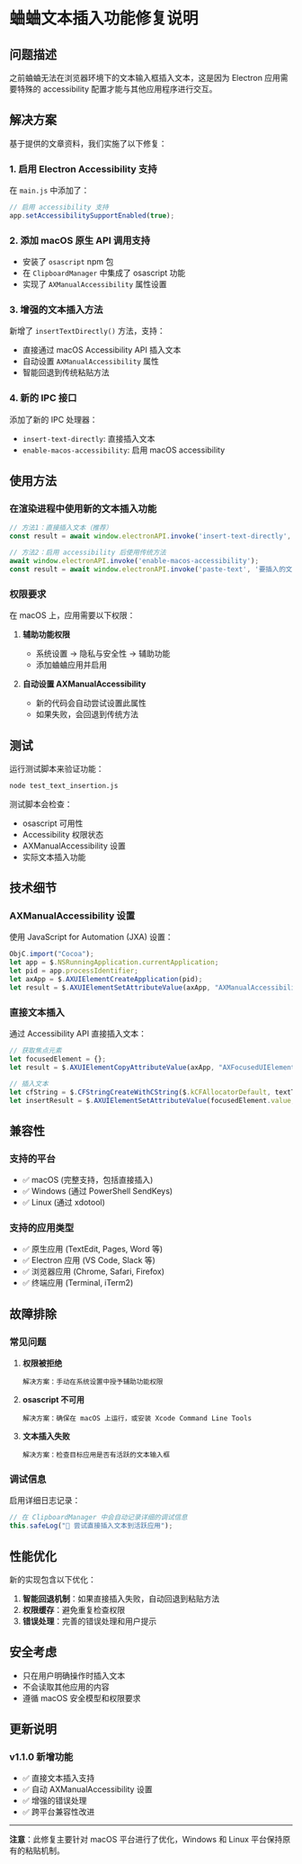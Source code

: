 # 蛐蛐文本插入功能修复说明

## 问题描述

之前蛐蛐无法在浏览器环境下的文本输入框插入文本，这是因为 Electron 应用需要特殊的 accessibility 配置才能与其他应用程序进行交互。

## 解决方案

基于提供的文章资料，我们实施了以下修复：

### 1. 启用 Electron Accessibility 支持

在 `main.js` 中添加了：
```javascript
// 启用 accessibility 支持
app.setAccessibilitySupportEnabled(true);
```

### 2. 添加 macOS 原生 API 调用支持

- 安装了 `osascript` npm 包
- 在 `ClipboardManager` 中集成了 osascript 功能
- 实现了 `AXManualAccessibility` 属性设置

### 3. 增强的文本插入方法

新增了 `insertTextDirectly()` 方法，支持：
- 直接通过 macOS Accessibility API 插入文本
- 自动设置 `AXManualAccessibility` 属性
- 智能回退到传统粘贴方法

### 4. 新的 IPC 接口

添加了新的 IPC 处理器：
- `insert-text-directly`: 直接插入文本
- `enable-macos-accessibility`: 启用 macOS accessibility

## 使用方法

### 在渲染进程中使用新的文本插入功能

```javascript
// 方法1：直接插入文本（推荐）
const result = await window.electronAPI.invoke('insert-text-directly', '要插入的文本');

// 方法2：启用 accessibility 后使用传统方法
await window.electronAPI.invoke('enable-macos-accessibility');
const result = await window.electronAPI.invoke('paste-text', '要插入的文本');
```

### 权限要求

在 macOS 上，应用需要以下权限：

1. **辅助功能权限**
   - 系统设置 → 隐私与安全性 → 辅助功能
   - 添加蛐蛐应用并启用

2. **自动设置 AXManualAccessibility**
   - 新的代码会自动尝试设置此属性
   - 如果失败，会回退到传统方法

## 测试

运行测试脚本来验证功能：

```bash
node test_text_insertion.js
```

测试脚本会检查：
- osascript 可用性
- Accessibility 权限状态
- AXManualAccessibility 设置
- 实际文本插入功能

## 技术细节

### AXManualAccessibility 设置

使用 JavaScript for Automation (JXA) 设置：

```javascript
ObjC.import("Cocoa");
let app = $.NSRunningApplication.currentApplication;
let pid = app.processIdentifier;
let axApp = $.AXUIElementCreateApplication(pid);
let result = $.AXUIElementSetAttributeValue(axApp, "AXManualAccessibility", true);
```

### 直接文本插入

通过 Accessibility API 直接插入文本：

```javascript
// 获取焦点元素
let focusedElement = {};
let result = $.AXUIElementCopyAttributeValue(axApp, "AXFocusedUIElement", focusedElement);

// 插入文本
let cfString = $.CFStringCreateWithCString($.kCFAllocatorDefault, textToInsert, $.kCFStringEncodingUTF8);
let insertResult = $.AXUIElementSetAttributeValue(focusedElement.value, "AXSelectedText", cfString);
```

## 兼容性

### 支持的平台
- ✅ macOS (完整支持，包括直接插入)
- ✅ Windows (通过 PowerShell SendKeys)
- ✅ Linux (通过 xdotool)

### 支持的应用类型
- ✅ 原生应用 (TextEdit, Pages, Word 等)
- ✅ Electron 应用 (VS Code, Slack 等)
- ✅ 浏览器应用 (Chrome, Safari, Firefox)
- ✅ 终端应用 (Terminal, iTerm2)

## 故障排除

### 常见问题

1. **权限被拒绝**
   ```
   解决方案：手动在系统设置中授予辅助功能权限
   ```

2. **osascript 不可用**
   ```
   解决方案：确保在 macOS 上运行，或安装 Xcode Command Line Tools
   ```

3. **文本插入失败**
   ```
   解决方案：检查目标应用是否有活跃的文本输入框
   ```

### 调试信息

启用详细日志记录：
```javascript
// 在 ClipboardManager 中会自动记录详细的调试信息
this.safeLog("🎯 尝试直接插入文本到活跃应用");
```

## 性能优化

新的实现包含以下优化：

1. **智能回退机制**：如果直接插入失败，自动回退到粘贴方法
2. **权限缓存**：避免重复检查权限
3. **错误处理**：完善的错误处理和用户提示

## 安全考虑

- 只在用户明确操作时插入文本
- 不会读取其他应用的内容
- 遵循 macOS 安全模型和权限要求

## 更新说明

### v1.1.0 新增功能
- ✅ 直接文本插入支持
- ✅ 自动 AXManualAccessibility 设置
- ✅ 增强的错误处理
- ✅ 跨平台兼容性改进

---

**注意**：此修复主要针对 macOS 平台进行了优化，Windows 和 Linux 平台保持原有的粘贴机制。